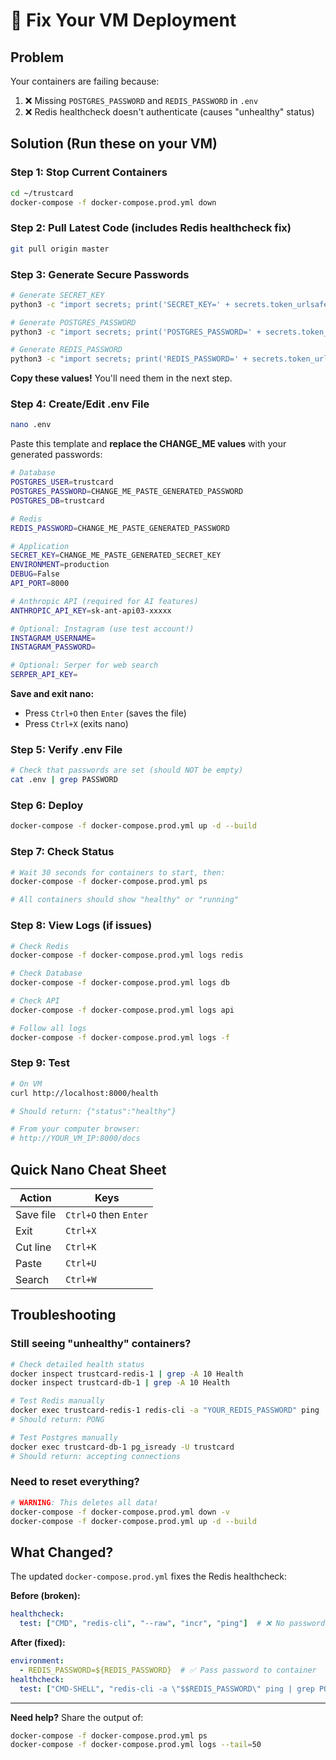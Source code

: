 # 🔧 Fix Your VM Deployment

## Problem
Your containers are failing because:
1. ❌ Missing `POSTGRES_PASSWORD` and `REDIS_PASSWORD` in `.env`
2. ❌ Redis healthcheck doesn't authenticate (causes "unhealthy" status)

## Solution (Run these on your VM)

### Step 1: Stop Current Containers
```bash
cd ~/trustcard
docker-compose -f docker-compose.prod.yml down
```

### Step 2: Pull Latest Code (includes Redis healthcheck fix)
```bash
git pull origin master
```

### Step 3: Generate Secure Passwords
```bash
# Generate SECRET_KEY
python3 -c "import secrets; print('SECRET_KEY=' + secrets.token_urlsafe(50))"

# Generate POSTGRES_PASSWORD
python3 -c "import secrets; print('POSTGRES_PASSWORD=' + secrets.token_urlsafe(32))"

# Generate REDIS_PASSWORD
python3 -c "import secrets; print('REDIS_PASSWORD=' + secrets.token_urlsafe(32))"
```

**Copy these values!** You'll need them in the next step.

### Step 4: Create/Edit .env File
```bash
nano .env
```

Paste this template and **replace the CHANGE_ME values** with your generated passwords:

```bash
# Database
POSTGRES_USER=trustcard
POSTGRES_PASSWORD=CHANGE_ME_PASTE_GENERATED_PASSWORD
POSTGRES_DB=trustcard

# Redis
REDIS_PASSWORD=CHANGE_ME_PASTE_GENERATED_PASSWORD

# Application
SECRET_KEY=CHANGE_ME_PASTE_GENERATED_SECRET_KEY
ENVIRONMENT=production
DEBUG=False
API_PORT=8000

# Anthropic API (required for AI features)
ANTHROPIC_API_KEY=sk-ant-api03-xxxxx

# Optional: Instagram (use test account!)
INSTAGRAM_USERNAME=
INSTAGRAM_PASSWORD=

# Optional: Serper for web search
SERPER_API_KEY=
```

**Save and exit nano:**
- Press `Ctrl+O` then `Enter` (saves the file)
- Press `Ctrl+X` (exits nano)

### Step 5: Verify .env File
```bash
# Check that passwords are set (should NOT be empty)
cat .env | grep PASSWORD
```

### Step 6: Deploy
```bash
docker-compose -f docker-compose.prod.yml up -d --build
```

### Step 7: Check Status
```bash
# Wait 30 seconds for containers to start, then:
docker-compose -f docker-compose.prod.yml ps

# All containers should show "healthy" or "running"
```

### Step 8: View Logs (if issues)
```bash
# Check Redis
docker-compose -f docker-compose.prod.yml logs redis

# Check Database
docker-compose -f docker-compose.prod.yml logs db

# Check API
docker-compose -f docker-compose.prod.yml logs api

# Follow all logs
docker-compose -f docker-compose.prod.yml logs -f
```

### Step 9: Test
```bash
# On VM
curl http://localhost:8000/health

# Should return: {"status":"healthy"}

# From your computer browser:
# http://YOUR_VM_IP:8000/docs
```

## Quick Nano Cheat Sheet

| Action | Keys |
|--------|------|
| Save file | `Ctrl+O` then `Enter` |
| Exit | `Ctrl+X` |
| Cut line | `Ctrl+K` |
| Paste | `Ctrl+U` |
| Search | `Ctrl+W` |

## Troubleshooting

### Still seeing "unhealthy" containers?
```bash
# Check detailed health status
docker inspect trustcard-redis-1 | grep -A 10 Health
docker inspect trustcard-db-1 | grep -A 10 Health

# Test Redis manually
docker exec trustcard-redis-1 redis-cli -a "YOUR_REDIS_PASSWORD" ping
# Should return: PONG

# Test Postgres manually
docker exec trustcard-db-1 pg_isready -U trustcard
# Should return: accepting connections
```

### Need to reset everything?
```bash
# WARNING: This deletes all data!
docker-compose -f docker-compose.prod.yml down -v
docker-compose -f docker-compose.prod.yml up -d --build
```

## What Changed?

The updated `docker-compose.prod.yml` fixes the Redis healthcheck:

**Before (broken):**
```yaml
healthcheck:
  test: ["CMD", "redis-cli", "--raw", "incr", "ping"]  # ❌ No password
```

**After (fixed):**
```yaml
environment:
  - REDIS_PASSWORD=${REDIS_PASSWORD}  # ✅ Pass password to container
healthcheck:
  test: ["CMD-SHELL", "redis-cli -a \"$$REDIS_PASSWORD\" ping | grep PONG"]  # ✅ Authenticate
```

---

**Need help?** Share the output of:
```bash
docker-compose -f docker-compose.prod.yml ps
docker-compose -f docker-compose.prod.yml logs --tail=50
```

